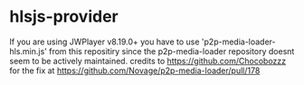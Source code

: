 # hlsjs-provider

If you are using JWPlayer v8.19.0+ you have to use 'p2p-media-loader-hls.min.js' from this repositiry since the p2p-media-loader repository doesnt seem to be actively maintained.
credits to https://github.com/Chocobozzz for the fix at https://github.com/Novage/p2p-media-loader/pull/178
